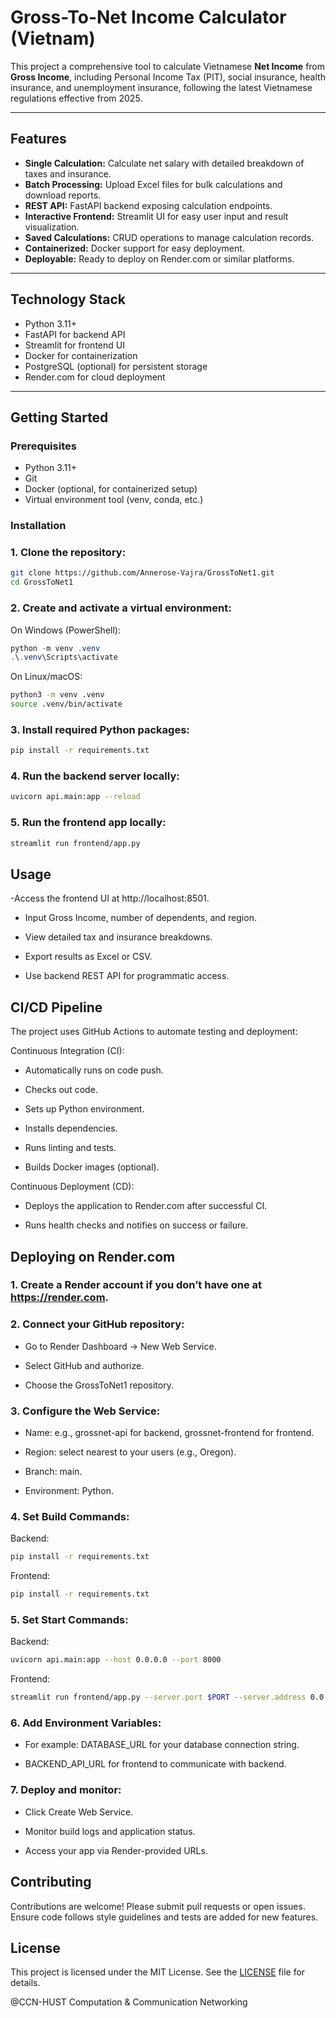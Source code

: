 # Gross-To-Net Income Calculator (Vietnam)

This project a comprehensive tool to calculate Vietnamese **Net Income** from **Gross Income**, including Personal Income Tax (PIT), social insurance, health insurance, and unemployment insurance, following the latest Vietnamese regulations effective from 2025.

---

## Features

- **Single Calculation:** Calculate net salary with detailed breakdown of taxes and insurance.
- **Batch Processing:** Upload Excel files for bulk calculations and download reports.
- **REST API:** FastAPI backend exposing calculation endpoints.
- **Interactive Frontend:** Streamlit UI for easy user input and result visualization.
- **Saved Calculations:** CRUD operations to manage calculation records.
- **Containerized:** Docker support for easy deployment.
- **Deployable:** Ready to deploy on Render.com or similar platforms.

---

## Technology Stack

- Python 3.11+
- FastAPI for backend API
- Streamlit for frontend UI
- Docker for containerization
- PostgreSQL (optional) for persistent storage
- Render.com for cloud deployment

---

## Getting Started

### Prerequisites

- Python 3.11+
- Git
- Docker (optional, for containerized setup)
- Virtual environment tool (venv, conda, etc.)

### Installation

### 1. Clone the repository:
```bash
git clone https://github.com/Annerose-Vajra/GrossToNet1.git
cd GrossToNet1
```
### 2. Create and activate a virtual environment:

On Windows (PowerShell):

```powershell
python -m venv .venv
.\.venv\Scripts\activate
```
On Linux/macOS:

```bash
python3 -m venv .venv
source .venv/bin/activate
```
### 3. Install required Python packages:

```bash
pip install -r requirements.txt
```
### 4. Run the backend server locally:

```bash
uvicorn api.main:app --reload
```
### 5. Run the frontend app locally:
```bash
streamlit run frontend/app.py
```
## Usage
  -Access the frontend UI at http://localhost:8501.
  
  - Input Gross Income, number of dependents, and region.
  
  - View detailed tax and insurance breakdowns.
  
  - Export results as Excel or CSV.
  
  - Use backend REST API for programmatic access.

## CI/CD Pipeline
The project uses GitHub Actions to automate testing and deployment:

 Continuous Integration (CI):

  - Automatically runs on code push.

  - Checks out code.

  - Sets up Python environment.

  - Installs dependencies.

  - Runs linting and tests.

  - Builds Docker images (optional).

Continuous Deployment (CD):

  - Deploys the application to Render.com after successful CI.

  - Runs health checks and notifies on success or failure.

## Deploying on Render.com
### 1. Create a Render account if you don’t have one at https://render.com.

### 2. Connect your GitHub repository:

 - Go to Render Dashboard → New Web Service.

 - Select GitHub and authorize.

 - Choose the GrossToNet1 repository.

### 3. Configure the Web Service:

 - Name: e.g., grossnet-api for backend, grossnet-frontend for frontend.
  
 - Region: select nearest to your users (e.g., Oregon).
  
 - Branch: main.
  
 - Environment: Python.

### 4. Set Build Commands:

Backend:

```bash
pip install -r requirements.txt
```
Frontend:

```bash
pip install -r requirements.txt
```
### 5. Set Start Commands:

Backend:

```bash
uvicorn api.main:app --host 0.0.0.0 --port 8000
```
Frontend:

```bash
streamlit run frontend/app.py --server.port $PORT --server.address 0.0.0.0
```
### 6. Add Environment Variables:

 - For example: DATABASE_URL for your database connection string.

 - BACKEND_API_URL for frontend to communicate with backend.

### 7. Deploy and monitor:

 - Click Create Web Service.
  
 - Monitor build logs and application status.
  
 - Access your app via Render-provided URLs.

## Contributing
Contributions are welcome!
Please submit pull requests or open issues.
Ensure code follows style guidelines and tests are added for new features.

## License

This project is licensed under the MIT License. See the [LICENSE](LICENSE) file for details.

@CCN-HUST
Computation & Communication Networking


